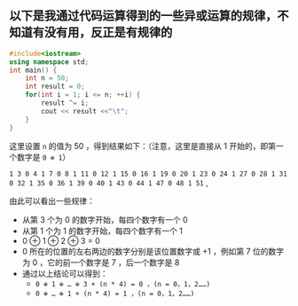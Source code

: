 ## 以下是我通过代码运算得到的一些异或运算的规律，不知道有没有用，反正是有规律的

```cpp
#include<iostream>
using namespace std;
int main() {
    int n = 50;
    int result = 0;
    for(int i = 1; i <= n; ++i) {
        result ^= i;
        cout << result <<"\t";
    }
}
```

这里设置 `n` 的值为 50 ，得到结果如下：（注意，这里是直接从 1 开始的，即第一个数字是 `0 ⊕ 1`）  

`1 3 0 4 1 7 0 8 1 11 0 12 1 15 0 16 1 19 0 20 1 23 0 24 1 27 0 28 1 31 0 32 1 35 0 36 1 39 0 40 1 43 0 44 1 47 0 48 1 51` ,  

由此可以看出一些规律：
- 从第 3 个为 0 的数字开始，每四个数字有一个 0
- 从第 1 个为 1 的数字开始，每四个数字有一个 1
- 0 ⊕ 1 ⊕ 2 ⊕ 3 = 0
- 0 所在的位置的左右两边的数字分别是该位置数字或 +1 ，例如第 7 位的数字为 0 ，它的前一个数字是 7 ，后一个数字是 8
- 通过以上结论可以得到：
    - `0 ⊕ 1 ⊕ … ⊕ 3 + (n * 4) = 0 ，(n = 0，1，2……)`
    - `0 ⊕ … ⊕ 1 + (n * 4) = 1 ，(n = 0，1，2……)`
